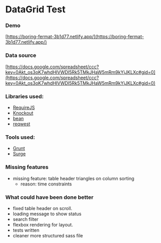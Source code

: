 # DataGrid Test

### Demo

[https://boring-fermat-3b1d77.netlify.app/](https://boring-fermat-3b1d77.netlify.app/)

### Data source

[https://docs.google.com/spreadsheet/ccc?key=0Akt_os3oK7whdHlVWDl5Rk5TMkJHaW5mRm9kYjJKLXc#gid=0](https://docs.google.com/spreadsheet/ccc?key=0Akt_os3oK7whdHlVWDl5Rk5TMkJHaW5mRm9kYjJKLXc#gid=0)

### Libraries used:

- [RequireJS](http://www.requirejs.org/)
- [Knockout](http://knockoutjs.com/)
- [bean](https://github.com/fat/bean)
- [reqwest](https://github.com/ded/reqwest)

### Tools used:

- [Grunt](http://gruntjs.com/)
- [Surge](https://surge.sh/)

### Missing features

- missing feature: table header triangles on column sorting
 	- reason: time constraints

### What could have been done better

- fixed table header on scroll.
- loading message to show status
- search filter
- flexbox rendering for layout.
- tests written
- cleaner more structured sass file
